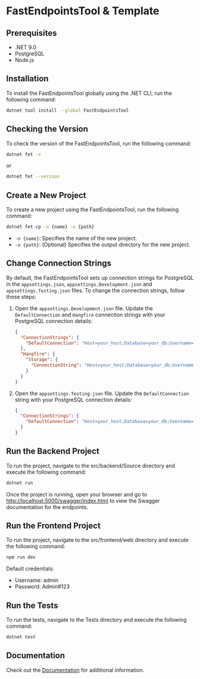 # FastEndpointsTool & Template

## Prerequisites

- .NET 9.0
- PostgreSQL
- Node.js

## Installation

To install the FastEndpointsTool globally using the .NET CLI, run the following command:

```sh
dotnet tool install --global FastEndpointsTool
```

## Checking the Version

To check the version of the FastEndpointsTool, run the following command:

```sh
dotnet fet -v
```

or

```sh
dotnet fet --version
```
## Create a New Project

To create a new project using the FastEndpointsTool, run the following command:

```sh
dotnet fet cp -n {name} -o {path}
```

- `-n {name}`: Specifies the name of the new project.
- `-o {path}`: (Optional) Specifies the output directory for the new project.

## Change Connection Strings

By default, the FastEndpointsTool sets up connection strings for PostgreSQL in the `appsettings.json`, `appsettings.Development.json` and `appsettings.Testing.json` files. To change the connection strings, follow these steps:

1. Open the `appsettings.Development.json` file. Update the `DefaultConnection` and `Hangfire` connection strings with your PostgreSQL connection details:

    ```json
    {
      "ConnectionStrings": {
        "DefaultConnection": "Host=your_host;Database=your_db;Username=your_user;Password=your_password"
      },
      "Hangfire": {
        "Storage": {
          "ConnectionString": "Host=your_host;Database=your_db;Username=your_user;Password=your_password"    
        } 
      }
    }
    ```

2. Open the `appsettings.Testing.json` file. Update the `DefaultConnection` string with your PostgreSQL connection details:

    ```json
    {
      "ConnectionStrings": {
        "DefaultConnection": "Host=your_host;Database=your_db;Username=your_user;Password=your_password"
      }
    }
    ```

## Run the Backend Project

To run the project, navigate to the src/backend/Source directory and execute the following command:

```sh
dotnet run
```

Once the project is running, open your browser and go to [http://localhost:5000/swagger/index.html](http://localhost:5000/swagger/index.html) to view the Swagger documentation for the endpoints.

## Run the Frontend Project

To run the project, navigate to the src/frontend/web directory and execute the following command:

```sh
npm run dev
```

Default credentials:
- Username: admin
- Password: Admin#123

## Run the Tests

To run the tests, navigate to the Tests directory and execute the following command:

```sh
dotnet test
```

## Documentation

Check out the [Documentation](https://github.com/ma496/FastEndpointsTool/wiki) for additional information.
